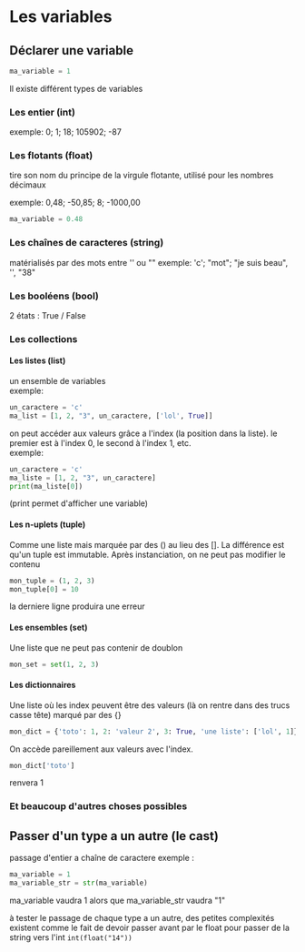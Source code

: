 # Les variables

## Déclarer une variable

```python
ma_variable = 1
```

Il existe différent types de variables

### Les entier (int)

exemple: 0; 1; 18; 105902; -87

### Les flotants (float)
tire son nom du principe de la virgule flotante, utilisé pour les nombres décimaux

exemple: 0,48; -50,85; 8; -1000,00
```python
ma_variable = 0.48
```

### Les chaînes de caracteres (string)

matérialisés par des mots entre '' ou ""
exemple: 'c'; "mot"; "je suis beau", '', "38"

### Les booléens (bool)

2 états : True / False

### Les collections

#### Les listes (list)

un ensemble de variables  
exemple:  
```python
un_caractere = 'c'
ma_list = [1, 2, "3", un_caractere, ['lol', True]]
```

on peut accéder aux valeurs grâce a l'index (la position dans la liste). le premier est à l'index 0, le second à l'index 1, etc.  
exemple:  
```python
un_caractere = 'c'
ma_liste = [1, 2, "3", un_caractere]
print(ma_liste[0])
```
(print permet d'afficher une variable)

#### Les n-uplets (tuple)

Comme une liste mais marquée par des () au lieu des []. La différence est qu'un tuple est immutable. Après instanciation, on ne peut pas modifier le contenu
```python
mon_tuple = (1, 2, 3)
mon_tuple[0] = 10
```
la derniere ligne produira une erreur

#### Les ensembles (set)
Une liste que ne peut pas contenir de doublon
```python
mon_set = set(1, 2, 3)
```

#### Les dictionnaires
Une liste où les index peuvent être des valeurs (là on rentre dans des trucs casse tête) marqué par des {}
```python
mon_dict = {'toto': 1, 2: 'valeur 2', 3: True, 'une liste': ['lol', 1]}
```
On accède pareillement aux valeurs avec l'index.
```python
mon_dict['toto'] 
```  
renvera 1

### Et beaucoup d'autres choses possibles

## Passer d'un type a un autre (le cast)

passage d'entier a chaîne de caractere
exemple :
```python
ma_variable = 1
ma_variable_str = str(ma_variable)
```
ma_variable vaudra 1 alors que ma_variable_str vaudra "1"

à tester le passage de chaque type a un autre, des petites complexités existent comme le fait de devoir passer avant par le float pour passer de la string vers l'int `int(float("14"))`

